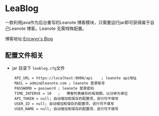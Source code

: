 # LeaBlog
一款利用java作为后台重写的Leanote 博客模块，只需要运行jar即可获得属于自己Leanote 博客。Leanote 无需特殊配置。

博客地址:[Ericwyn's Blog](https://blog.meetwhy.com)
 

## 配置文件相关
 - jar 目录下 `leablog.cfg`文件
 
        API_URL = https://localhost:9000/api    ; leanote api地址
        MAIL = admin@leanote.com ; leanote 登录账号
        PASSWORD = password ; leanote 登录密码
        TIME_INTERVE = 10   ;   博客列表缓存的有效期，以分钟为单位
        API_TOKEN = null; 自动增加和保存的配置项，该行可不填写
        USER_ID = null; 自动增加和保存的配置项，该行可不填写
        USER_NAME = null; 自动增加和保存的配置项，该行可不填写